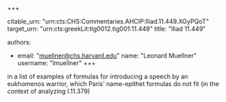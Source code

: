 +++


citable_urn: "urn:cts:CHS:Commentaries.AHCIP:Iliad.11.449.XGyPQoT"
target_urn: "urn:cts:greekLit:tlg0012.tlg001:11.449"
title: "Iliad 11.449"

authors:
- email: "muellner@chs.harvard.edu"
  name: "Leonard Muellner"
  username: "lmuellner"
+++

<p>in a list of examples of formulas for introducing a speech by an eukhomenos warrior, which Paris’ name-epithet formulas do not fit (in the context of analyzing I.11.379)</p>